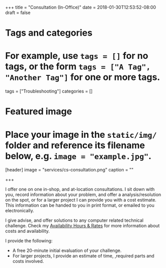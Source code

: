 +++
title = "Consultation (In-Office)"
date = 2018-01-30T12:53:52-08:00
draft = false

# Tags and categories
# For example, use `tags = []` for no tags, or the form `tags = ["A Tag", "Another Tag"]` for one or more tags.
tags = ["Troubleshooting"]
categories = []

# Featured image
# Place your image in the `static/img/` folder and reference its filename below, e.g. `image = "example.jpg"`.
[header]
image = "services/cs-consultation.png"
caption = ""

+++

I offer one on one in-shop, and at-location consultations. I sit down with you, record information about your problem, and offer a analysis/resolution on the spot, or for a larger project I can provide you with a cost estimate. This information can be handed to you in print format, or emailed to you electronically.

I give advise, and offer solutions to any computer related technical challenge. Check my [Availability Hours & Rates](/#rates) for more information about costs and availability.
<!--more-->

I provide the following:

<ul>
<li>A free 20-minute initial evaluation of your challenge.</li>
<li>For larger projects, I provide an estimate of time, ,required parts and costs involved.</li>
</ul>

